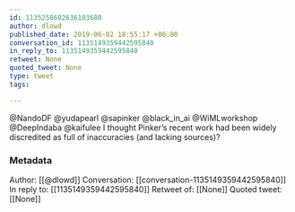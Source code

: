 ```yaml
---
id: 1135258602636103680
author: dlowd
published_date: 2019-06-02 18:55:17 +00:00
conversation_id: 1135149359442595840
in_reply_to: 1135149359442595840
retweet: None
quoted_tweet: None
type: tweet
tags:

---
```


@NandoDF @yudapearl @sapinker @black_in_ai @WiMLworkshop @DeepIndaba @kaifulee I thought Pinker’s recent work had been widely discredited as full of inaccuracies (and lacking sources)?

### Metadata

Author: [[@dlowd]]
Conversation: [[conversation-1135149359442595840]]
In reply to: [[1135149359442595840]]
Retweet of: [[None]]
Quoted tweet: [[None]]
